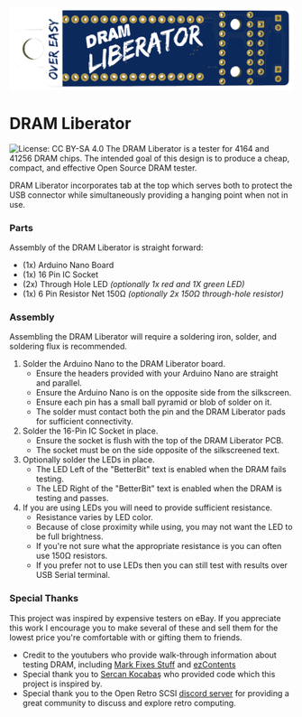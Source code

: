 ![DRAM Liberator PCB](https://raw.githubusercontent.com/Stephen-Arsenault/DRAM-Liberator/main/Images/DRAM_Liberator.png)

# DRAM Liberator
![License: CC BY-SA 4.0](https://img.shields.io/badge/License-CC%20BY--SA%204.0-lightgrey.svg)
The DRAM Liberator is a tester for 4164 and 41256 DRAM chips. The intended goal of this design is to produce a cheap, compact, and effective Open Source DRAM tester. 

DRAM Liberator incorporates tab at the top which serves both to protect the USB connector while simultaneously providing a hanging point when not in use.

### Parts
Assembly of the DRAM Liberator is straight forward:
 - (1x) Arduino Nano Board
 - (1x) 16 Pin IC Socket
 - (2x) Through Hole LED *(optionally 1x red and 1X green LED)*
 - (1x) 6 Pin Resistor Net 150Ω *(optionally 2x 150Ω through-hole resistor)*

### Assembly
Assembling the DRAM Liberator will require a soldering iron, solder, and soldering flux is recommended.

 1. Solder the Arduino Nano to the DRAM Liberator board.
     - Ensure the headers provided with your Arduino Nano are straight and parallel.
	 - Ensure the Arduino Nano is on the opposite side from the silkscreen.
	 - Ensure each pin has a small ball pyramid or blob of solder on it.
	 - The solder must contact both the pin and the DRAM Liberator pads for sufficient connectivity.
 2. Solder the 16-Pin IC Socket in place.
	 - Ensure the socket is flush with the top of the DRAM Liberator PCB.
	 - The socket must be on the side opposite of the silkscreened text.
 3. Optionally solder the LEDs in place. 
	 - The LED Left of the "BetterBit" text is enabled when the DRAM fails testing.
	 - The LED Right of the "BetterBit" text is enabled when the DRAM is testing and passes.
 4. If you are using LEDs you will need to provide sufficient resistance.
    - Resistance varies by LED color.
    - Because of close proximity while using, you may not want the LED to be full brightness.
    - If you're not sure what the appropriate resistance is you can often use 150Ω resistors.
    - If you prefer not to use LEDs then you can still test with results over USB Serial terminal.

### Special Thanks
This project was inspired by expensive testers on eBay. If you appreciate this work I encourage you to make several of these and sell them for the lowest price you're comfortable with or gifting them to friends.
 - Credit to the youtubers who provide walk-through information about
   testing DRAM, including [Mark Fixes Stuff](https://www.youtube.com/watch?v=LlVPxyEe_oA) and [ezContents](https://www.youtube.com/watch?v=fX4Qqv7pAvQ)
 - Special thank you to [Sercan Kocabaş](https://github.com/ksercan5) who provided code which this project is inspired by.
 - Special thank you to the Open Retro SCSI [discord server](https://discord.gg/5AtypUqFCT) for providing a great community to discuss and explore retro computing.